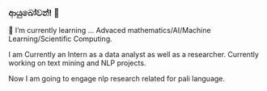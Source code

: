 ###  ආයුබෝවන්! 👋


 🌱 I’m currently learning ... Advaced mathematics/AI/Machine Learning/Scientific Computing.
 
 I am Currently an Intern as a data analyst as well as a researcher.
Currently working on text mining and NLP projects.
 
Now I am going to engage nlp research related for pali language.
 

<!--
**SHandapangoda/SHandapangoda** is a ✨ _special_ ✨ repository because its `README.md` (this file) appears on your GitHub profile.

Here are some ideas to get you started:
!


-
-->
